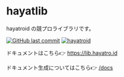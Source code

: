 # hayatlib
hayatroid の競プロライブラリです。

[![GitHub last commit](https://img.shields.io/github/last-commit/hayatroid/hayatlib?path=src&label=last%20commit%20to%20%2Fsrc)](https://github.com/hayatroid/hayatlib/tree/main/src)
[![hayatroid](https://img.shields.io/endpoint?url=https%3A%2F%2Fatcoder-badges.now.sh%2Fapi%2Fatcoder%2Fjson%2Fhayatroid)](https://atcoder.jp/users/hayatroid)

ドキュメントはこちら👉 https://lib.hayatro.id

ドキュメント生成についてはこちら👉 [/docs](/docs)
